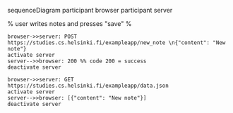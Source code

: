 
sequenceDiagram
    participant browser
    participant server
 
% user writes notes and presses "save" %

    browser->>server: POST https://studies.cs.helsinki.fi/exampleapp/new_note \n{"content": "New note"}
    activate server
    server-->>browser: 200 %% code 200 = success
    deactivate server
    
    browser->>server: GET https://studies.cs.helsinki.fi/exampleapp/data.json
    activate server
    server-->>browser: [{"content": "New note"}]
    deactivate server   

  